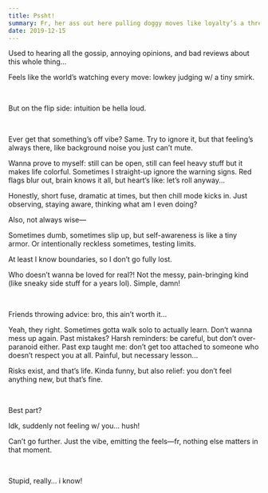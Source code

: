 ```yaml
---
title: Pssht!
summary: Fr, her ass out here pulling doggy moves like loyalty’s a threesome—I’m over it.
date: 2019-12-15
---
```


Used to hearing all the gossip, annoying opinions, and bad reviews about this whole thing...

Feels like the world’s watching every move: lowkey judging w/ a tiny smirk.

<br />

But on the flip side: intuition be hella loud.

<br />

Ever get that something’s off vibe? Same. Try to ignore it, but that feeling’s always there, like background noise you just can’t mute.

Wanna prove to myself: still can be open, still can feel heavy stuff but it makes life colorful. Sometimes I straight-up ignore the warning signs. Red flags blur out, brain knows it all, but heart’s like: let’s roll anyway...

Honestly, short fuse, dramatic at times, but then chill mode kicks in. Just observing, staying aware, thinking what am I even doing?

Also, not always wise—

Sometimes dumb, sometimes slip up, but self-awareness is like a tiny armor. Or intentionally reckless sometimes, testing limits.

At least I know boundaries, so I don’t go fully lost.

Who doesn’t wanna be loved for real?! Not the messy, pain-bringing kind (like sneaky side stuff for a years lol). Simple, damn!

<br />

Friends throwing advice: bro, this ain’t worth it...

Yeah, they right. Sometimes gotta walk solo to actually learn. Don’t wanna mess up again. Past mistakes? Harsh reminders: be careful, but don’t over-paranoid either. Past exp taught me: don’t get too attached to someone who doesn’t respect you at all. Painful, but necessary lesson...

Risks exist, and that’s life. Kinda funny, but also relief: you don’t feel anything new, but that’s fine.

<br />

Best part?

Idk, suddenly not feeling w/ you… hush!

Can’t go further. Just the vibe, emitting the feels—fr, nothing else matters in that moment.

<br />

Stupid, really… i know!
